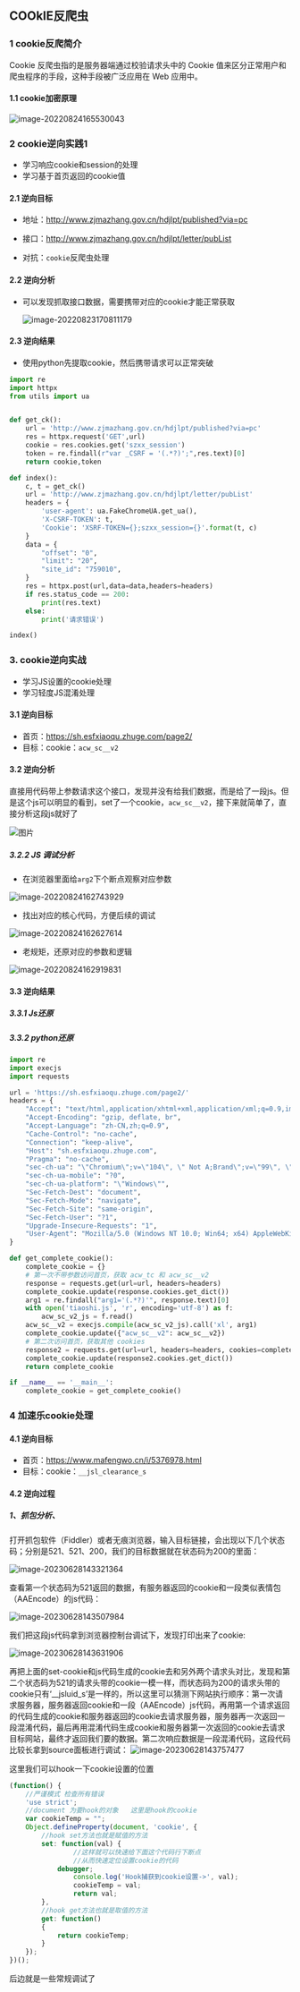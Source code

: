 ## COOkIE反爬虫

###  1 cookie反爬简介 

Cookie 反爬虫指的是服务器端通过校验请求头中的 Cookie 值来区分正常用户和爬虫程序的手段，这种手段被广泛应用在 Web 应用中。

####  1.1 cookie加密原理

![image-20220824165530043](images\image-20220824165530043.png)

### 2 cookie逆向实践1

+ 学习响应cookie和session的处理
+ 学习基于首页返回的cookie值

#### 2.1 逆向目标

+ 地址：http://www.zjmazhang.gov.cn/hdjlpt/published?via=pc

+ 接口：http://www.zjmazhang.gov.cn/hdjlpt/letter/pubList

+ 对抗：`cookie`反爬虫处理

#### 2.2 逆向分析

+ 可以发现抓取接口数据，需要携带对应的cookie才能正常获取

  ![image-20220823170811179](images\image-20220823170811179.png)



#### 2.3 逆向结果

+ 使用python先提取cookie，然后携带请求可以正常突破

```python
import re
import httpx
from utils import ua


def get_ck():
    url = 'http://www.zjmazhang.gov.cn/hdjlpt/published?via=pc'
    res = httpx.request('GET',url)
    cookie = res.cookies.get('szxx_session')
    token = re.findall(r"var _CSRF = '(.*?)';",res.text)[0]
    return cookie,token

def index():
    c, t = get_ck()
    url = 'http://www.zjmazhang.gov.cn/hdjlpt/letter/pubList'
    headers = {
        'user-agent': ua.FakeChromeUA.get_ua(),
        'X-CSRF-TOKEN': t,
        'Cookie': 'XSRF-TOKEN={};szxx_session={}'.format(t, c)
    }
    data = {
        "offset": "0",
        "limit": "20",
        "site_id": "759010",
    }
    res = httpx.post(url,data=data,headers=headers)
    if res.status_code == 200:
        print(res.text)
    else:
        print('请求错误')

index()
```



### 3. cookie逆向实战

+ 学习JS设置的cookie处理
+ 学习轻度JS混淆处理

#### 3.1 逆向目标

+ 首页：https://sh.esfxiaoqu.zhuge.com/page2/
+ 目标：cookie：`acw_sc__v2`

#### 3.2 逆向分析

直接用代码带上参数请求这个接口，发现并没有给我们数据，而是给了一段js。但是这个js可以明显的看到，set了一个cookie，`acw_sc__v2`，接下来就简单了，直接分析这段js就好了

![图片](https://mmbiz.qpic.cn/mmbiz_png/ZVQY25hppNGSUFcCx2M8fGKw4yYPR6nYI42U6wXejCZiaPqDvfvDXzpoS5R8gQcf7XWWbOKpO52cWic35J7VnWZw/640?wx_fmt=png&wxfrom=5&wx_lazy=1&wx_co=1) 



##### 3.2.2 JS 调试分析

+ 在浏览器里面给`arg2`下个断点观察对应参数

![image-20220824162743929](images\image-20220824162743929.png)



+ 找出对应的核心代码，方便后续的调试

![image-20220824162627614](images\image-20220824162627614.png)

+ 老规矩，还原对应的参数和逻辑

![image-20220824162919831](images\image-20220824162919831.png)

#### 3.3 逆向结果

##### 3.3.1 Js还原



##### 3.3.2 python还原

```python
import re
import execjs
import requests

url = 'https://sh.esfxiaoqu.zhuge.com/page2/'
headers = {
    "Accept": "text/html,application/xhtml+xml,application/xml;q=0.9,image/avif,image/webp,image/apng,*/*;q=0.8,application/signed-exchange;v=b3;q=0.9",
    "Accept-Encoding": "gzip, deflate, br",
    "Accept-Language": "zh-CN,zh;q=0.9",
    "Cache-Control": "no-cache",
    "Connection": "keep-alive",
    "Host": "sh.esfxiaoqu.zhuge.com",
    "Pragma": "no-cache",
    "sec-ch-ua": "\"Chromium\";v=\"104\", \" Not A;Brand\";v=\"99\", \"Google Chrome\";v=\"104\"",
    "sec-ch-ua-mobile": "?0",
    "sec-ch-ua-platform": "\"Windows\"",
    "Sec-Fetch-Dest": "document",
    "Sec-Fetch-Mode": "navigate",
    "Sec-Fetch-Site": "same-origin",
    "Sec-Fetch-User": "?1",
    "Upgrade-Insecure-Requests": "1",
    "User-Agent": "Mozilla/5.0 (Windows NT 10.0; Win64; x64) AppleWebKit/537.36 (KHTML, like Gecko) Chrome/104.0.0.0 Safari/537.36"
}

def get_complete_cookie():
    complete_cookie = {}
    # 第一次不带参数访问首页，获取 acw_tc 和 acw_sc__v2
    response = requests.get(url=url, headers=headers)
    complete_cookie.update(response.cookies.get_dict())
    arg1 = re.findall("arg1='(.*?)'", response.text)[0]
    with open('tiaoshi.js', 'r', encoding='utf-8') as f:
        acw_sc_v2_js = f.read()
    acw_sc__v2 = execjs.compile(acw_sc_v2_js).call('xl', arg1)
    complete_cookie.update({"acw_sc__v2": acw_sc__v2})
    # 第二次访问首页，获取其他 cookies
    response2 = requests.get(url=url, headers=headers, cookies=complete_cookie)
    complete_cookie.update(response2.cookies.get_dict())
    return complete_cookie

if __name__ == '__main__':
    complete_cookie = get_complete_cookie()
```



### 4 加速乐cookie处理

#### 4.1 逆向目标

+ 首页：https://www.mafengwo.cn/i/5376978.html
+ 目标：cookie：`__jsl_clearance_s`

#### 4.2 逆向过程

##### 1、抓包分析、

打开抓包软件（Fiddler）或者无痕浏览器，输入目标链接，会出现以下几个状态码；分别是521、521、200，我们的目标数据就在状态码为200的里面：

![image-20230628143321364](C:\Users\XL\AppData\Roaming\Typora\typora-user-images\image-20230628143321364.png)



查看第一个状态码为521返回的数据，有服务器返回的cookie和一段类似表情包（AAEncode）的js代码：

![image-20230628143507984](C:\Users\XL\AppData\Roaming\Typora\typora-user-images\image-20230628143507984.png)



我们把这段js代码拿到浏览器控制台调试下，发现打印出来了cookie:

![image-20230628143631906](C:\Users\XL\AppData\Roaming\Typora\typora-user-images\image-20230628143631906.png)



再把上面的set-cookie和js代码生成的cookie去和另外两个请求头对比，发现和第二个状态码为521的请求头带的cookie一模一样，而状态码为200的请求头带的cookie只有‘__jsluid_s’是一样的，所以这里可以猜测下网站执行顺序：第一次请求服务器，服务器返回cookie和一段（AAEncode）js代码，再用第一个请求返回的代码生成的cookie和服务器返回的cookie去请求服务器，服务器再一次返回一段混淆代码，最后再用混淆代码生成cookie和服务器第一次返回的cookie去请求目标网站，最终才返回我们要的数据。第二次响应数据是一段混淆代码，这段代码比较长拿到source面板进行调试：
![image-20230628143757477](C:\Users\XL\AppData\Roaming\Typora\typora-user-images\image-20230628143757477.png)



这里我们可以hook一下cookie设置的位置

```javascript
(function() {
    //严谨模式 检查所有错误
    'use strict';
    //document 为要hook的对象   这里是hook的cookie
	var cookieTemp = "";
    Object.defineProperty(document, 'cookie', {
		//hook set方法也就是赋值的方法 
		set: function(val) {
				//这样就可以快速给下面这个代码行下断点
				//从而快速定位设置cookie的代码
            debugger;
				console.log('Hook捕获到cookie设置->', val);
				cookieTemp = val;
				return val;
		},
		//hook get方法也就是取值的方法 
		get: function()
		{
			return cookieTemp;
		}
    });
})();
```



后边就是一些常规调试了





















